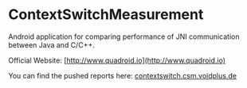 ContextSwitchMeasurement
========================

Android application for comparing performance of JNI communication between Java and C/C++.

Official Website: [http://www.quadroid.io](http://www.quadroid.io)

You can find the pushed reports here: [contextswitch.csm.voidplus.de](contextswitch.csm.voidplus.de)